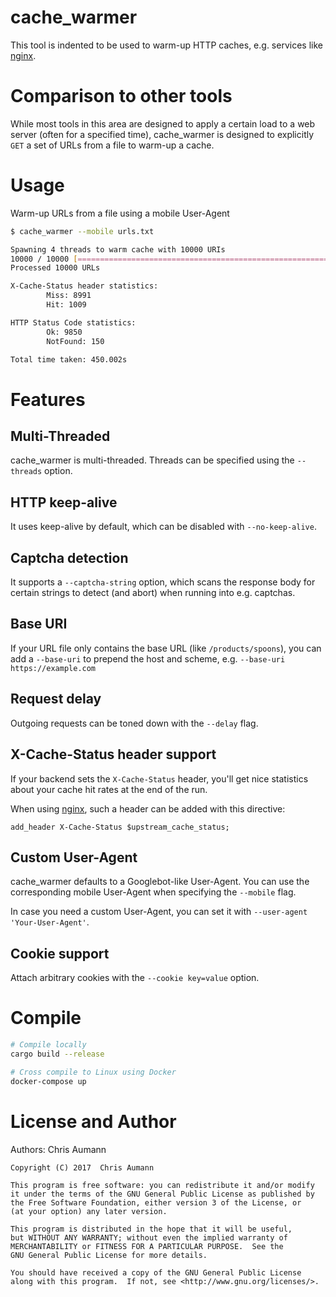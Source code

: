 # cache\_warmer

This tool is indented to be used to warm-up HTTP caches, e.g. services like [nginx](http://nginx.org/).

# Comparison to other tools

While most tools in this area are designed to apply a certain load to a web server (often for a specified time), cache\_warmer is designed to explicitly `GET` a set of URLs from a file to warm-up a cache.


# Usage

Warm-up URLs from a file using a mobile User-Agent

```bash
$ cache_warmer --mobile urls.txt

Spawning 4 threads to warm cache with 10000 URIs
10000 / 10000 [===================================================================] 100.00 % 133.99/s
Processed 10000 URLs

X-Cache-Status header statistics:
        Miss: 8991
        Hit: 1009

HTTP Status Code statistics:
        Ok: 9850
        NotFound: 150

Total time taken: 450.002s
```


# Features

## Multi-Threaded

cache\_warmer is multi-threaded. Threads can be specified using the `--threads` option.


## HTTP keep-alive

It uses keep-alive by default, which can be disabled with `--no-keep-alive`.


## Captcha detection

It supports a `--captcha-string` option, which scans the response body for certain strings to detect (and abort) when running into e.g. captchas.


## Base URI

If your URL file only contains the base URL (like `/products/spoons`), you can add a `--base-uri` to prepend the host and scheme, e.g. `--base-uri https://example.com`


## Request delay

Outgoing requests can be toned down with the `--delay` flag.


## X-Cache-Status header support

If your backend sets the `X-Cache-Status` header, you'll get nice statistics about your cache hit rates at the end of the run.

When using [nginx](http://nginx.org), such a header can be added with this directive:

```nginx
add_header X-Cache-Status $upstream_cache_status;
```

## Custom User-Agent

cache\_warmer defaults to a Googlebot-like User-Agent. You can use the corresponding mobile User-Agent when specifying the `--mobile` flag.

In case you need a custom User-Agent, you can set it with `--user-agent 'Your-User-Agent'`.

## Cookie support

Attach arbitrary cookies with the `--cookie key=value` option.


# Compile

```bash
# Compile locally
cargo build --release

# Cross compile to Linux using Docker
docker-compose up
```


# License and Author

Authors: Chris Aumann

```
Copyright (C) 2017  Chris Aumann

This program is free software: you can redistribute it and/or modify
it under the terms of the GNU General Public License as published by
the Free Software Foundation, either version 3 of the License, or
(at your option) any later version.

This program is distributed in the hope that it will be useful,
but WITHOUT ANY WARRANTY; without even the implied warranty of
MERCHANTABILITY or FITNESS FOR A PARTICULAR PURPOSE.  See the
GNU General Public License for more details.

You should have received a copy of the GNU General Public License
along with this program.  If not, see <http://www.gnu.org/licenses/>.
```
